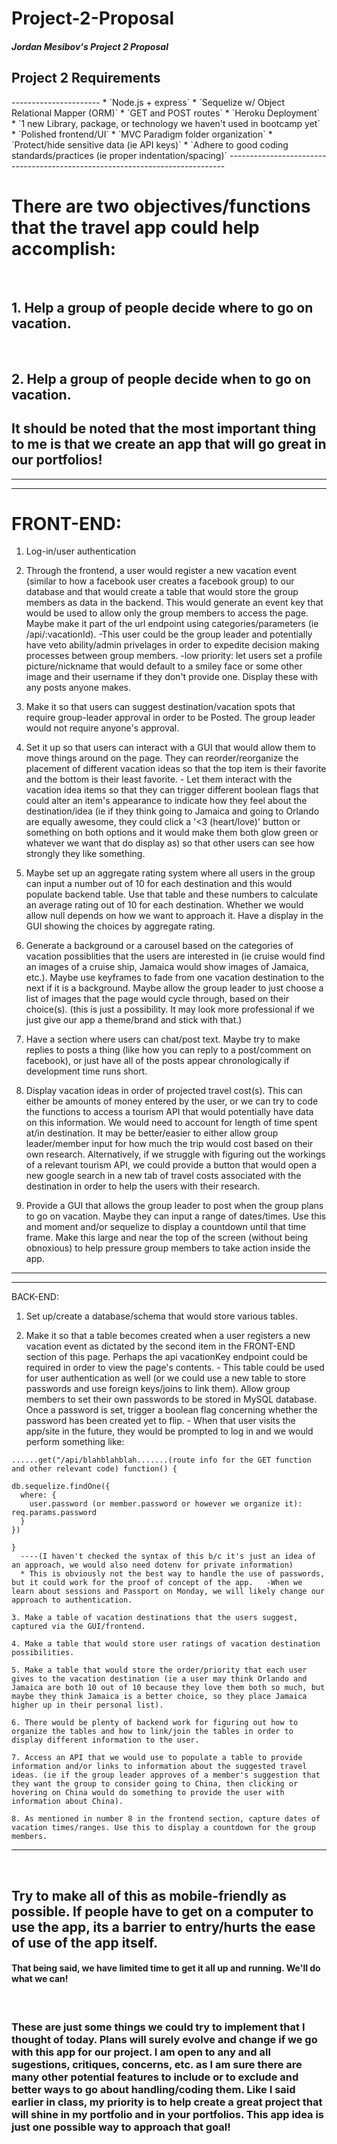 # Project-2-Proposal

<h5>Jordan Mesibov's Project 2 Proposal</h5>

<h2>Project 2 Requirements</h2>
----------------------
* `Node.js + express`
* `Sequelize w/ Object Relational Mapper (ORM)`
* `GET and POST routes`
* `Heroku Deployment`
* `1 new Library, package, or technology we haven't used in bootcamp yet`
* `Polished frontend/UI`
* `MVC Paradigm folder organization`
* `Protect/hide sensitive data (ie API keys)`
* `Adhere to good coding standards/practices (ie proper indentation/spacing)`
-----------------------------------------------------------------------------

<h1>There are two objectives/functions that the travel app could help accomplish:</h1>
<br>
  <h2>1. Help a group of people decide where to go on vacation.</h2>
<br>
  <h2>2. Help a group of people decide when to go on vacation.</h2>

<h2>It should be noted that the most important thing to me is that we create an app that will go great in our portfolios!</h2>

-----------------------------------------------------------------------------
-----------------------------------------------------------------------------
<h1>FRONT-END:</h1>

  1. Log-in/user authentication

  2. Through the frontend, a user would register a new vacation event (similar to how a facebook user creates a facebook group) to our database and that would create a table that would store the group members as data in the backend. This would generate an event key that would be used to allow only the group members to access the page. Maybe make it part of the url endpoint using categories/parameters (ie /api/:vacationId).
    -This user could be the group leader and potentially have veto ability/admin privelages in order to expedite decision making processes between group members.
        -low priority: let users set a profile picture/nickname that would default to a smiley face or some other image and their username if they don't provide one. Display these with any posts anyone makes.

  3. Make it so that users can suggest destination/vacation spots that require group-leader approval in order to be Posted. The group leader would not require anyone's approval.
  
  3. Set it up so that users can interact with a GUI that would allow them to move things around on the page. They can reorder/reorganize the placement of different vacation ideas so that the top item is their favorite and the bottom is their least favorite.
    - Let them interact with the vacation idea items so that they can trigger different boolean flags that could alter an item's appearance to indicate how they feel about the destination/idea (ie if they think going to Jamaica and going to Orlando are equally awesome, they could click a '<3 (heart/love)' button or something on both options and it would make them both glow green or whatever we want that do display as) so that other users can see how strongly they like something.

  4. Maybe set up an aggregate rating system where all users in the group can input a number out of 10 for each destination and this would populate backend table. Use that table and these numbers to calculate an average rating out of 10 for each destination. Whether we would allow null depends on how we want to approach it. Have a display in the GUI showing the choices by aggregate rating.

  5. Generate a background or a carousel based on the categories of vacation possiblities that the users are interested in (ie cruise would find an images of a cruise ship, Jamaica would show images of Jamaica, etc.). Maybe use keyframes to fade from one vacation destination to the next if it is a background. Maybe allow the group leader to just choose a list of images that the page would cycle through, based on their choice(s). (this is just a possibility. It may look more professional if we just give our app a theme/brand and stick with that.)

  6. Have a section where users can chat/post text. Maybe try to make replies to posts a thing (like how you can reply to a post/comment on facebook), or just have all of the posts appear chronologically if development time runs short.

  7. Display vacation ideas in order of projected travel cost(s). This can either be amounts of money entered by the user, or we can try to code the functions to access a tourism API that would potentially have data on this information. We would need to account for length of time spent at/in destination. It may be better/easier to either allow group leader/member input for how much the trip would cost based on their own research. Alternatively, if we struggle with figuring out the workings of a relevant tourism API, we could provide a button that would open a new google search in a new tab of travel costs associated with the destination in order to help the users with their research.

  8. Provide a GUI that allows the group leader to post when the group plans to go on vacation. Maybe they can input a range of dates/times. Use this and moment and/or sequelize to display a countdown until that time frame. Make this large and near the top of the screen (without being obnoxious) to help pressure group members to take action inside the app.
--------------------------------------------------------------------------------
--------------------------------------------------------------------------------
BACK-END:

  1. Set up/create a database/schema that would store various tables.

  2. Make it so that a table becomes created when a user registers a new vacation event as dictated by the second item in the FRONT-END section of this page. Perhaps the api vacationKey endpoint could be required in order to view the page's contents.
    - This table could be used for user authentication as well (or we could use a new table to store passwords and use foreign keys/joins to link them). Allow group members to set their own passwords to be stored in MySQL database. Once a password is set, trigger a boolean flag concerning whether the password has been created yet to flip.
    - When that user visits the app/site in the future, they would be prompted to log in and we would perform something like:

    ......get("/api/blahblahblah.......(route info for the GET function and other relevant code) function() {
    
    db.sequelize.findOne({
      where: {
        user.password (or member.password or however we organize it): req.params.password
      }
    })
  
    }
      ----(I haven't checked the syntax of this b/c it's just an idea of an approach, we would also need dotenv for private information)
      * This is obviously not the best way to handle the use of passwords, but it could work for the proof of concept of the app.   -When we learn about sessions and Passport on Monday, we will likely change our approach to authentication.

    3. Make a table of vacation destinations that the users suggest, captured via the GUI/frontend.

    4. Make a table that would store user ratings of vacation destination possibilities.

    5. Make a table that would store the order/priority that each user gives to the vacation destination (ie a user may think Orlando and Jamaica are both 10 out of 10 because they love them both so much, but maybe they think Jamaica is a better choice, so they place Jamaica higher up in their personal list).

    6. There would be plenty of backend work for figuring out how to organize the tables and how to link/join the tables in order to display different information to the user.

    7. Access an API that we would use to populate a table to provide information and/or links to information about the suggested travel ideas. (ie if the group leader approves of a member's suggestion that they want the group to consider going to China, then clicking or hovering on China would do something to provide the user with information about China).

    8. As mentioned in number 8 in the frontend section, capture dates of vacation times/ranges. Use this to display a countdown for the group members.
--------------------------------------------------------------------------------
<br>
<h2>Try to make all of this as mobile-friendly as possible. If people have to get on a computer to use the app, its a barrier to entry/hurts the ease of use of the app itself.</h2>
<h4>That being said, we have limited time to get it all up and running. We'll do what we can!</h4>
<br>
<h3>These are just some things we could try to implement that I thought of today. Plans will surely evolve and change if we go with this app for our project. I am open to any and all sugestions, critiques, concerns, etc. as I am sure there are many other potential features to include or to exclude and better ways to go about handling/coding them. Like I said earlier in class, my priority is to help create a great project that will shine in my portfolio and in your portfolios. This app idea is just one possible way to approach that goal!</h3>